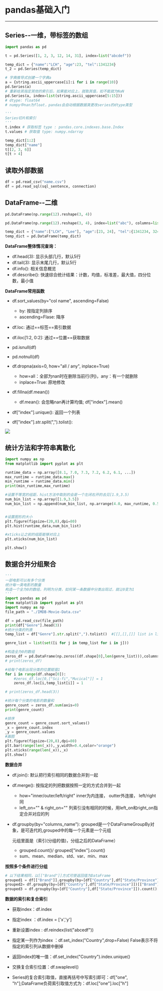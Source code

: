 # pandas基础入门

***

## Series--一维，带标签的数组

```python
import pandas as pd

t = pd.Series([1, 2, 3, 12, 14, 31], index=list("abcdef"))

temp_dict = {"name":"LCH", "age":23, "tel":1341234}
t_2 = pd.Series(temp_dict)

# 字典推导式创建一个字典a
a = {string.ascii_uppercase[i]:i for i in range(10)}
pd.Series(a)
# 重新给其指定其他的索引后，如果能对应上，就取其值，如不能就为NaN
pd.Series(a, index=list(string.ascii_uppercase[5:15]))
# dtype: float64
# numpy中nan为float，pandas会自动根据数据类更改series的dtype类型

'''
Series切片和索引
'''
t.index # 获取标签 type : pandas.core.indexes.base.Index
t.values # 获取值 type: numpy.ndarray

temp_dict[1:2]
temp_dict["name"]
t[[2, 3, 6]]
t[t > 4]
```



## 读取外部数据

```python
df = pd.read_csv("name.csv")
df = pd.read_sql(sql_sentence, connection)
```



## DataFrame--二维

```python
pd.DataFrame(np.range(12).reshape(3, 4))

pd.DataFrame(np.range(12).reshape(3, 4), index=list("abc"), columns=list("WXYZ"))

temp_dict = {"name":["LCH", "Lee"], "age":[23, 24], "tel":{1341234, 3244}}
temp_dict = pd.DataFrame(temp_dict)
```

**DataFrame整体情况查询：**

- df.head(3): 显示头部几行，默认5行
- df.tail(3): 显示末尾几行，默认5行
- df.info(): 相关信息概览
- df.describe(): 快速综合统计结果：计数，均值，标准差，最大值，四分位数，最小值

**DataFrame常用函数**

- df.sort_values(by="col name", ascending=False)
  - by: 按指定列排序
  - ascending=Flase: 降序
- df.loc: 通过==标签==索引数据
- df.iloc[1:2, 0:2]: 通过==位置==获取数据
- pd.isnull(df)
- pd.notnull(df)
- df.dropna(axis=0, how="all / any", inplace=True)
  - how=all：全部为nan时在删除当前行(列)，any：有一个就删除
  - inplace=True: 原地修改

- df.fillna(df.mean())
  - df.mean(): 会忽略nan再计算均值; df["index"].mean()
- df["index"].unique(): 返回一个列表 
- df["index"].str.split(",").tolist(): 

![](./assets/2023-08-24%20182933.png)



## 统计方法和字符串离散化

```python
import numpy as np
from matplotlib import pyplot as plt

runtime_data = np.array([8.1, 7.0, 7.3, 7.2, 6.2, 6.1, ...])
max_runtime = runtime_data.max()
min_runtime = runtime_data.min()
print(min_runtime,max_runtime)

#设置不等宽的组距，hist方法中取到的会是一个左闭右开的去见[1.9,3.5)
num_bin_list = np.array([1.9,3.5])
num_bin_list = np.append(num_bin_list, np.arrange(4.0, max_runtime, 0.5))


#设置图形的大小
plt.figure(figsize=(20,8),dpi=80)
plt.hist(runtime_data,num_bin_list)

#xticks让之前的组距能够对应上
plt.xticks(num_bin_list)

plt.show()
```



## 数据合并分组聚合

```python
'''
一部电影可以有多个分类
统计每一类电影的数量
构造一个全为0的数组，列明为分类，如何某一条数据中分类出现过，就让0变为1
'''
import pandas as pd
from matplotlib import pyplot as plt
import numpy as np
file_path = "./IMDB-Movie-Data.csv"

df = pd.read_csv(file_path)
print(df["Genre"].head(3))
#统计分类的列表
temp_list = df["Genre"].str.split(",").tolist()  #[[],[],[]] list in list

genre_list = list(set([i for j in temp_list for i in j]))

#构造全为0的数组
zeros_df = pd.DataFrame(np.zeros((df.shape[0],len(genre_list))),columns=genre_list)
# print(zeros_df)

#给每个电影出现分类的位置赋值1 
for i in range(df.shape[0]):
    #zeros_df.loc[0,["Sci-fi","Mucical"]] = 1
    zeros_df.loc[i,temp_list[i]] = 1

# print(zeros_df.head(3))

#统计每个分类的电影的数量和
genre_count = zeros_df.sum(axis=0)
print(genre_count)

#排序
genre_count = genre_count.sort_values()
_x = genre_count.index
_y = genre_count.values
#画图
plt.figure(figsize=(20,8),dpi=80)
plt.bar(range(len(_x)),_y,width=0.4,color="orange")
plt.xticks(range(len(_x)),_x)
plt.show()
```

**数据合并**

- df.join(): 默认把行索引相同的数据合并到一起

- df.merge(): 按指定的列把数据按照一定的方式合并到一起

  - how="inner/outer/left/right" inner为内连接， outter外连接， left/right同
  - left_on="" & right_on="" 列索引没有相同的时候，用left_on和right_on指定合并对应的列

- df.groupby(by="columns_name"): grouped是一个DataFrameGroupBy对象，是可迭代的,grouped中的每一个元素是一个元组

  元组里面是（索引(分组的值)，分组之后的DataFrame）

  - grouped.count()/ grouped["index"].count()
  - sum、mean、median、std、var、min、max

**按照多个条件进行分组**

```python
# 以下结果相同，以[["Brand"]]方式可使返回值为DataFrame
grouped1 = df[["Brand"]].groupby(by=[df["Country"],df["State/Province"]]).count()
grouped2= df.groupby(by=[df["Country"],df["State/Province"]])[["Brand"]].count()
grouped3 = df.groupby(by=[df["Country"],df["State/Province"]]).count()[["Brand"]]
```

**数据的索引和复合索引**

- 获取index：df.index

- 指定index ：df.index = ['x','y']

- 重新设置index : df.reindex(list("abcedf"))

- 指定某一列作为index ：df.set_index("Country",drop=False) False表示不将指定的索引列从数据中删掉

- 返回index的唯一值：df.set_index("Country").index.unique()

- 交换复合索引位置：df.swaplevel()
- Series的复合索引取值，直接再括号中写索引即可：df["one", "h"];DataFrame负荷索引取值方式为：df.loc["one"].loc["h"]
